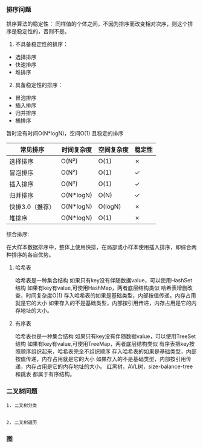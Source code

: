### 排序问题
排序算法的稳定性：
 同样值的个体之间，不因为排序而改变相对次序，则这个排序是稳定性的，否则不是。
 
 1. 不具备稳定性的排序：
 * 选择排序
 * 快速排序
 * 堆排序
 
 2. 具备稳定性的排序：
 * 冒泡排序
 * 插入排序
 * 归并排序
 * 桶排序
 
 暂时没有时间O(N*logN)，空间O(1) 且稳定的排序
 
| **常见排序**        | **时间复杂度** | **空间复杂度** | **稳定性** |
| --------------- | ---------- | ---------- | ------ |
| 选择排序        | O(N²)      | O(1)       | ✗     |
| 冒泡排序        | O(N²)      | O(1)       | ✓      |
| 插入排序        | O(N²)      | O(1)       | ✓      |
| 归并排序        | O(N*logN)  | O(N)       | ✓     |
| 快排3.0（推荐） | O(N*logN)  | O(logN)    | ✗      |
| 堆排序          | O(N*logN)  | O(1)       | ✗      |

  综合排序:

在大样本数据排序中，整体上使用快排，在局部或小样本使用插入排序，即综合两种排序的各自优势。


1. 哈希表

   哈希表是一种集合结构
 如果只有key没有伴随数据value，可以使用HashSet结构
 如果有key有value,可使用HashMap，两者底层结构类似
 哈希表增删改查，时间复杂度O(1)
 存入哈希表的如果是基础类型，内部按值传递，内存占用就是它的大小
 如果存入的不是基础类型，内部按引用传递，内存占用是它的内存地址的大小。
 
2. 有序表

   哈希表也是一种集合结构
 如果只有key没有伴随数据value，可以使用TreeSet结构
 如果有key有value,可使用TreeMap，两者底层结构类似
 有序表把key按照顺序组织起来，哈希表完全不组织顺序
 存入哈希表的如果是基础类型，内部按值传递，内存占用就是它的大小
 如果存入的不是基础类型，内部按引用传递，内存占用是它的内存地址的大小。
 红黑树，AVL树，size-balance-tree和跳表 都属于有序结构。
 
 ### 二叉树问题
     
    1. 二叉树分类
       
    
    2. 二叉树遍历
 
 ### 图
 
 
